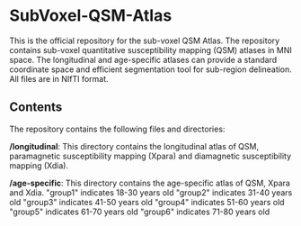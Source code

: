 # SubVoxel-QSM-Atlas
This is the official repository for the sub-voxel QSM Atlas. The repository contains sub-voxel quantitative susceptibility mapping (QSM) atlases in MNI space. The longitudinal and age-specific atlases can provide a standard coordinate space and efficient segmentation tool for sub-region delineation. All files are in NIfTI format.

## Contents
The repository contains the following files and directories:

**/longitudinal**: This directory contains the longitudinal atlas of QSM, paramagnetic susceptibility mapping (Xpara) and diamagnetic susceptibility mapping (Xdia).

**/age-specific**: This directory contains the age-specific atlas of QSM, Xpara and Xdia. 
  "group1" indicates 18-30 years old
  "group2" indicates 31-40 years old
  "group3" indicates 41-50 years old
  "group4" indicates 51-60 years old
  "group5" indicates 61-70 years old
  "group6" indicates 71-80 years old


